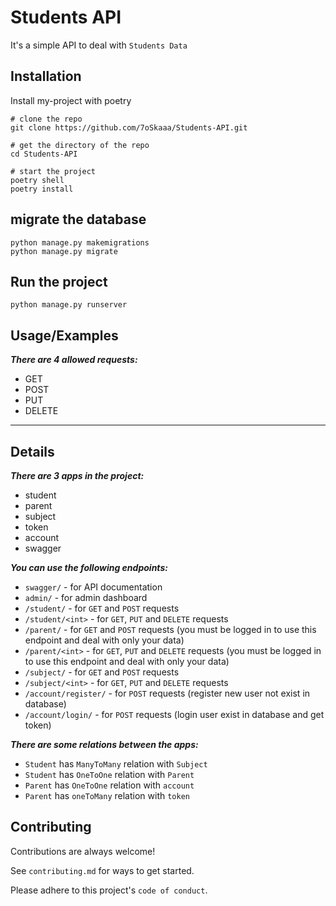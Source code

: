 # Students API

It's a simple API to deal with `Students Data`

## Installation

Install my-project with poetry

```shell
# clone the repo
git clone https://github.com/7oSkaaa/Students-API.git
```

```shell
# get the directory of the repo
cd Students-API
```

```shell
# start the project
poetry shell
poetry install
```

## migrate the database

```shell
python manage.py makemigrations
python manage.py migrate
```

## Run the project

```shell
python manage.py runserver
```

## Usage/Examples

***There are 4 allowed requests:***

- GET
- POST
- PUT
- DELETE

---

## Details

***There are 3 apps in the project:***

- student
- parent
- subject
- token
- account
- swagger

***You can use the following endpoints:***

- `swagger/` - for API documentation
- `admin/` - for admin dashboard
- `/student/` - for `GET` and `POST` requests
- `/student/<int>` - for `GET`, `PUT` and `DELETE` requests
- `/parent/` - for `GET` and `POST` requests (you must be logged in to use this endpoint and deal with only your data)
- `/parent/<int>` - for `GET`, `PUT` and `DELETE` requests (you must be logged in to use this endpoint and deal with only your data)
- `/subject/` - for `GET` and `POST` requests
- `/subject/<int>` - for `GET`, `PUT` and `DELETE` requests
- `/account/register/` - for `POST` requests (register new user not exist in database)
- `/account/login/` - for `POST` requests (login user exist in database and get token)

***There are some relations between the apps:***

- `Student` has `ManyToMany` relation with `Subject`
- `Student` has `OneToOne` relation with `Parent`
- `Parent` has `OneToOne` relation with `account`
- `Parent` has `oneToMany` relation with `token`

## Contributing

Contributions are always welcome!

See `contributing.md` for ways to get started.

Please adhere to this project's `code of conduct`.
